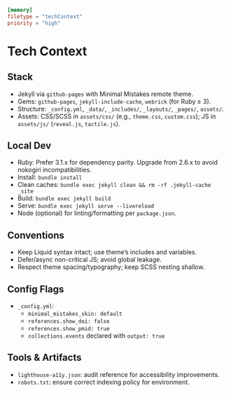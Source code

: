 ```toml
[memory]
filetype = "techContext"
priority = "high"
```

# Tech Context

## Stack
- Jekyll via `github-pages` with Minimal Mistakes remote theme.
- Gems: `github-pages`, `jekyll-include-cache`, `webrick` (for Ruby ≥ 3).
- Structure: `_config.yml`, `_data/`, `_includes/`, `_layouts/`, `_pages/`, `assets/`.
- Assets: CSS/SCSS in `assets/css/` (e.g., `theme.css`, `custom.css`); JS in `assets/js/` (`reveal.js`, `tactile.js`).

## Local Dev
- Ruby: Prefer 3.1.x for dependency parity. Upgrade from 2.6.x to avoid
  nokogiri incompatibilities.
- Install: `bundle install`
- Clean caches: `bundle exec jekyll clean && rm -rf .jekyll-cache _site`
- Build: `bundle exec jekyll build`
- Serve: `bundle exec jekyll serve --livereload`
- Node (optional) for linting/formatting per `package.json`.

## Conventions
- Keep Liquid syntax intact; use theme’s includes and variables.
- Defer/async non-critical JS; avoid global leakage.
- Respect theme spacing/typography; keep SCSS nesting shallow.

## Config Flags
- `_config.yml`:
  - `minimal_mistakes_skin: default`
  - `references.show_doi: false`
  - `references.show_pmid: true`
  - `collections.events` declared with `output: true`

## Tools & Artifacts
- `lighthouse-a11y.json`: audit reference for accessibility improvements.
- `robots.txt`: ensure correct indexing policy for environment.
